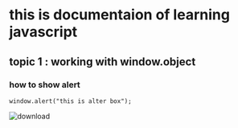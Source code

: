 # this is documentaion of learning javascript
## topic 1 : working with window.object
### how to show alert

```
window.alert("this is alter box");
```
![download](https://user-images.githubusercontent.com/95132313/143727962-a5cecd6a-305e-4451-ab6b-099e69ebfc79.png)
